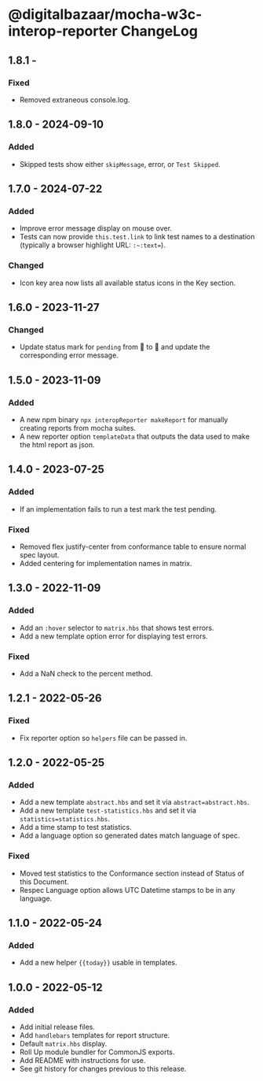 # @digitalbazaar/mocha-w3c-interop-reporter ChangeLog

## 1.8.1 -

### Fixed
- Removed extraneous console.log.

## 1.8.0 - 2024-09-10

### Added
- Skipped tests show either `skipMessage`, error, or `Test Skipped`.

## 1.7.0 - 2024-07-22

### Added
- Improve error message display on mouse over.
- Tests can now provide `this.test.link` to link test names to a destination
  (typically a browser highlight URL: `:~:text=`).

### Changed
- Icon key area now lists all available status icons in the Key section.

## 1.6.0 - 2023-11-27

### Changed
- Update status mark for `pending` from 🛑 to 🚫 and update the corresponding
  error message.

## 1.5.0 - 2023-11-09

### Added
- A new npm binary `npx interopReporter makeReport` for manually creating reports from mocha suites.
- A new reporter option `templateData` that outputs the data used to make the html report as json.

## 1.4.0 - 2023-07-25

### Added
- If an implementation fails to run a test mark the test pending.

### Fixed
- Removed flex justify-center from conformance table to ensure normal spec layout.
- Added centering for implementation names in matrix.

## 1.3.0 - 2022-11-09

### Added
- Add an `:hover` selector to `matrix.hbs` that shows test errors.
- Add a new template option error for displaying test errors.

### Fixed
- Add a NaN check to the percent method.

## 1.2.1 - 2022-05-26

### Fixed
- Fix reporter option so `helpers` file can be passed in.

## 1.2.0 - 2022-05-25

### Added
- Add a new template `abstract.hbs` and set it via `abstract=abstract.hbs`.
- Add a new template `test-statistics.hbs` and set it via `statistics=statistics.hbs`.
- Add a time stamp to test statistics.
- Add a language option so generated dates match language of spec.

### Fixed
- Moved test statistics to the Conformance section instead of Status of this Document.
- Respec Language option allows UTC Datetime stamps to be in any language.

## 1.1.0 - 2022-05-24

### Added
- Add a new helper `{{today}}` usable in templates.

## 1.0.0 - 2022-05-12

### Added
- Add initial release files.
- Add `handlebars` templates for report structure.
- Default `matrix.hbs` display.
- Roll Up module bundler for CommonJS exports.
- Add README with instructions for use.
- See git history for changes previous to this release.
